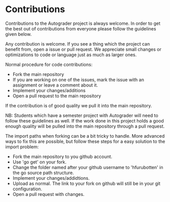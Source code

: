 # Contributions #

Contributions to the Autograder project is always welcome. In order to get the
best out of contributions from everyone please follow the guidelines given
below.

Any contribution is welcome. If you see a thing which the project can benefit
from, open a issue or pull request. We appreciate small changes or optimizations
to code or language just as much as larger ones.

Normal procedure for code contributions:
- Fork the main repository
- If you are working on one of the issues, mark the issue with an assignment or
  leave a comment about it. 
- Implement your changes/additions
- Open a pull request to the main repository

If the contribution is of good quality we pull it into the main repository.

NB: Students which have a semester project with Autograder will need to follow
these guidelines as well. If the work done in this project holds a good enough
quality will be pulled into the main repository through a pull request.

The import paths when forking can be a bit tricky to handle. More advanced ways
to fix this are possible, but follow these steps for a easy solution to the
import problem:
- Fork the main repository to you github account.
- Use 'go get' on your fork.
- Change the folder named after your github username to 'hfurubotten' in the go
source path structure.  
- Implement your changes/addidtions.
- Upload as normal. The link to your fork on github will still be in your git
configuration.
- Open a pull request with changes.
